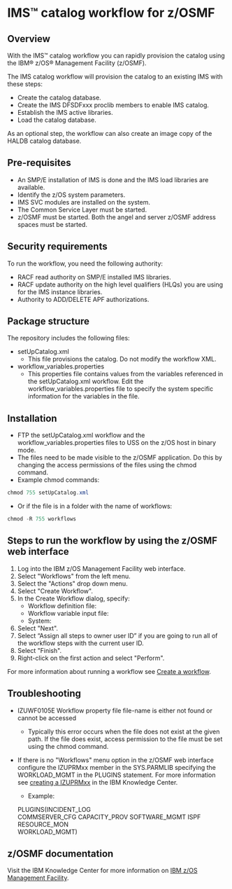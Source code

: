 # IMS™ catalog workflow for z/OSMF

## Overview

With the IMS™ catalog workflow you can rapidly provision the catalog using the IBM® z/OS® Management Facility (z/OSMF).

The IMS catalog workflow will provision the catalog to an existing IMS with these steps:
* Create the catalog database.
* Create the IMS DFSDFxxx proclib members to enable IMS catalog.
* Establish the IMS active libraries.
* Load the catalog database.

As an optional step, the workflow can also create an image copy of the HALDB catalog database.

## Pre-requisites
* An SMP/E installation of IMS is done and the IMS load libraries are available.
* Identify the z/OS system parameters.
* IMS SVC modules are installed on the system.
* The Common Service Layer must be started.
* z/OSMF must be started. Both the angel and server z/OSMF address spaces must be started. 

## Security requirements  
To run the workflow, you need the following authority:
* RACF read authority on SMP/E installed IMS libraries.
* RACF update authority on the high level qualifiers (HLQs) you are using for the IMS instance libraries.
* Authority to ADD/DELETE APF authorizations.

## Package structure  
The repository includes the following files:
* setUpCatalog.xml
  * This file provisions the catalog. Do not modify the workflow XML.
* workflow_variables.properties
  * This properties file contains values from the variables referenced in the setUpCatalog.xml workflow. Edit the workflow_variables.properties file to specify the system specific information for the variables in the file. 

## Installation  
* FTP the setUpCatalog.xml workflow and the workflow_variables.properties files to USS on the z/OS host in binary mode.
* The files need to be made visible to the z/OSMF application.  Do this by changing the access permissions of the files using the chmod command.
* Example chmod commands: 
```Java
chmod 755 setUpCatalog.xml
```
* Or if the file is in a folder with the name of workflows:
```Java 
chmod -R 755 workflows
```

## Steps to run the workflow by using the z/OSMF web interface
1. Log into the IBM z/OS Management Facility web interface.
1. Select "Workflows" from the left menu.
1. Select the "Actions" drop down menu.
1. Select "Create Workflow".
1. In the Create Workflow dialog, specify:
    *	Workflow definition file: 
    *	Workflow variable input file:
    *	System:
1. Select "Next".
1. Select “Assign all steps to owner user ID” if you are going to run all of the workflow steps with the current user ID.
1. Select "Finish".
1. Right-click on the first action and select "Perform".

For more information about running a workflow see [Create a workflow](https://www.ibm.com/support/knowledgecenter/en/SSLTBW_2.3.0/com.ibm.zosmfworkflows.help.doc/izuWFhpCreateWorkflowDialog.html).

## Troubleshooting
* IZUWF0105E   Workflow property file file-name is either not found or cannot be accessed
  * Typically this error occurs when the file does not exist at the given path. If the file does exist, access permission to the file must be set using the chmod command.
* If there is no "Workflows" menu option in the z/OSMF web interface configure the IZUPRMxx member in the SYS.PARMLIB specifying the WORKLOAD_MGMT in the PLUGINS statement. For more information see [creating a IZUPRMxx](https://www.ibm.com/support/knowledgecenter/en/SSLTBW_2.2.0/com.ibm.zos.v2r2.izua300/izuconfig_IZUPRMxx.htm) in the IBM Knowledge Center.
  * Example: 
  
  PLUGINS(INCIDENT_LOG  
        COMMSERVER_CFG
        CAPACITY_PROV 
        SOFTWARE_MGMT 
        ISPF          
        RESOURCE_MON  
        WORKLOAD_MGMT)

## z/OSMF documentation

Visit the IBM Knowledge Center for more information on [IBM z/OS Management Facility](https://www.ibm.com/support/knowledgecenter/search/IBM%20z%2FOS%20Management%20Facility?scope=SSLTBW_2.2.0).
